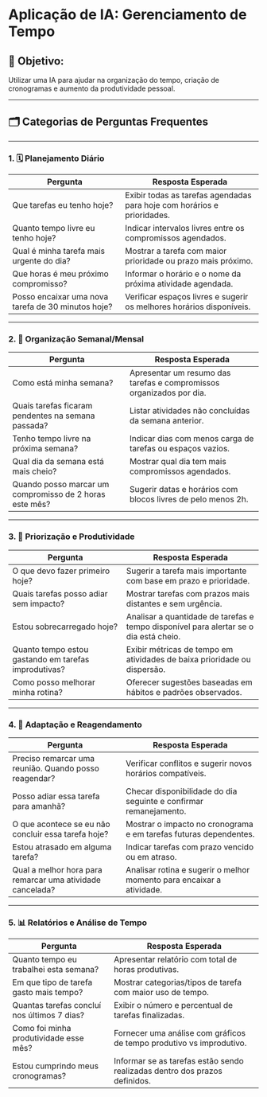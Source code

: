 # Aplicação de IA: Gerenciamento de Tempo

## 📌 Objetivo:

Utilizar uma IA para ajudar na organização do tempo, criação de cronogramas e aumento da produtividade pessoal.

---

## 🗂️ Categorias de Perguntas Frequentes

---

### 1. 🗓️ Planejamento Diário

| **Pergunta**                                       | **Resposta Esperada**                                                   |
| -------------------------------------------------- | ----------------------------------------------------------------------- |
| Que tarefas eu tenho hoje?                         | Exibir todas as tarefas agendadas para hoje com horários e prioridades. |
| Quanto tempo livre eu tenho hoje?                  | Indicar intervalos livres entre os compromissos agendados.              |
| Qual é minha tarefa mais urgente do dia?           | Mostrar a tarefa com maior prioridade ou prazo mais próximo.            |
| Que horas é meu próximo compromisso?               | Informar o horário e o nome da próxima atividade agendada.              |
| Posso encaixar uma nova tarefa de 30 minutos hoje? | Verificar espaços livres e sugerir os melhores horários disponíveis.    |

---

### 2. 📆 Organização Semanal/Mensal

| **Pergunta**                                            | **Resposta Esperada**                                                |
| ------------------------------------------------------- | -------------------------------------------------------------------- |
| Como está minha semana?                                 | Apresentar um resumo das tarefas e compromissos organizados por dia. |
| Quais tarefas ficaram pendentes na semana passada?      | Listar atividades não concluídas da semana anterior.                 |
| Tenho tempo livre na próxima semana?                    | Indicar dias com menos carga de tarefas ou espaços vazios.           |
| Qual dia da semana está mais cheio?                     | Mostrar qual dia tem mais compromissos agendados.                    |
| Quando posso marcar um compromisso de 2 horas este mês? | Sugerir datas e horários com blocos livres de pelo menos 2h.         |

---

### 3. 🧠 Priorização e Produtividade

| **Pergunta**                                         | **Resposta Esperada**                                                                 |
| ---------------------------------------------------- | ------------------------------------------------------------------------------------- |
| O que devo fazer primeiro hoje?                      | Sugerir a tarefa mais importante com base em prazo e prioridade.                      |
| Quais tarefas posso adiar sem impacto?               | Mostrar tarefas com prazos mais distantes e sem urgência.                             |
| Estou sobrecarregado hoje?                           | Analisar a quantidade de tarefas e tempo disponível para alertar se o dia está cheio. |
| Quanto tempo estou gastando em tarefas improdutivas? | Exibir métricas de tempo em atividades de baixa prioridade ou dispersão.              |
| Como posso melhorar minha rotina?                    | Oferecer sugestões baseadas em hábitos e padrões observados.                          |

---

### 4. 🔁 Adaptação e Reagendamento

| **Pergunta**                                              | **Resposta Esperada**                                                 |
| --------------------------------------------------------- | --------------------------------------------------------------------- |
| Preciso remarcar uma reunião. Quando posso reagendar?     | Verificar conflitos e sugerir novos horários compatíveis.             |
| Posso adiar essa tarefa para amanhã?                      | Checar disponibilidade do dia seguinte e confirmar remanejamento.     |
| O que acontece se eu não concluir essa tarefa hoje?       | Mostrar o impacto no cronograma e em tarefas futuras dependentes.     |
| Estou atrasado em alguma tarefa?                          | Indicar tarefas com prazo vencido ou em atraso.                       |
| Qual a melhor hora para remarcar uma atividade cancelada? | Analisar rotina e sugerir o melhor momento para encaixar a atividade. |

---

### 5. 📊 Relatórios e Análise de Tempo

| **Pergunta**                                | **Resposta Esperada**                                                      |
| ------------------------------------------- | -------------------------------------------------------------------------- |
| Quanto tempo eu trabalhei esta semana?      | Apresentar relatório com total de horas produtivas.                        |
| Em que tipo de tarefa gasto mais tempo?     | Mostrar categorias/tipos de tarefa com maior uso de tempo.                 |
| Quantas tarefas concluí nos últimos 7 dias? | Exibir o número e percentual de tarefas finalizadas.                       |
| Como foi minha produtividade esse mês?      | Fornecer uma análise com gráficos de tempo produtivo vs improdutivo.       |
| Estou cumprindo meus cronogramas?           | Informar se as tarefas estão sendo realizadas dentro dos prazos definidos. |
